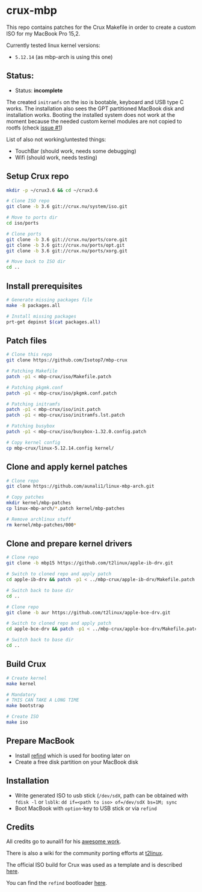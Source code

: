 # crux-mbp

This repo contains patches for the Crux Makefile in order to create a custom ISO for my MacBook Pro 15,2.

Currently tested linux kernel versions: 

- `5.12.14` (as mbp-arch is using this one)

## Status:

- Status: **incomplete**

The created `initramfs` on the iso is bootable, keyboard and USB type C works. The installation also sees the GPT partitioned MacBook disk and installation works. Booting the installed system does not work at the moment because the needed custom kernel modules are not copied to rootfs (check [issue #1](https://github.com/Isotop7/mbp-crux/issues/1))

List of also not working/untested things:

- TouchBar (should work, needs some debugging)
- Wifi (should work, needs testing)

## Setup Crux repo

```bash
mkdir -p ~/crux3.6 && cd ~/crux3.6

# Clone ISO repo
git clone -b 3.6 git://crux.nu/system/iso.git

# Move to ports dir
cd iso/ports

# Clone ports
git clone -b 3.6 git://crux.nu/ports/core.git
git clone -b 3.6 git://crux.nu/ports/opt.git
git clone -b 3.6 git://crux.nu/ports/xorg.git

# Move back to ISO dir
cd ..
```

## Install prerequisites
```bash
# Generate missing packages file
make -B packages.all

# Install missing packages
prt-get depinst $(cat packages.all)
```

## Patch files

```bash
# Clone this repo
git clone https://github.com/Isotop7/mbp-crux

# Patching Makefile
patch -p1 < mbp-crux/iso/Makefile.patch

# Patching pkgmk.conf
patch -p1 < mbp-crux/iso/pkgmk.conf.patch

# Patching initramfs
patch -p1 < mbp-crux/iso/init.patch
patch -p1 < mbp-crux/iso/initramfs.lst.patch

# Patching busybox
patch -p1 < mbp-crux/iso/busybox-1.32.0.config.patch

# Copy kernel config
cp mbp-crux/linux-5.12.14.config kernel/
```

## Clone and apply kernel patches

```bash
# Clone repo
git clone https://github.com/aunali1/linux-mbp-arch.git

# Copy patches
mkdir kernel/mbp-patches
cp linux-mbp-arch/*.patch kernel/mbp-patches

# Remove archlinux stuff
rm kernel/mbp-patches/000*
```

## Clone and prepare kernel drivers

```bash
# Clone repo
git clone -b mbp15 https://github.com/t2linux/apple-ib-drv.git

# Switch to cloned repo and apply patch
cd apple-ib-drv && patch -p1 < ../mbp-crux/apple-ib-drv/Makefile.patch

# Switch back to base dir
cd ..

# Clone repo
git clone -b aur https://github.com/t2linux/apple-bce-drv.git

# Switch to cloned repo and apply patch
cd apple-bce-drv && patch -p1 < ../mbp-crux/apple-bce-drv/Makefile.patch

# Switch back to base dir
cd ..

```

## Build Crux

```bash
# Create kernel
make kernel

# Mandatory
# THIS CAN TAKE A LONG TIME
make bootstrap

# Create ISO
make iso
```


## Prepare MacBook

- Install [refind](https://www.rodsbooks.com/refind/) which is used for booting later on
- Create a free disk partition on your MacBook disk

## Installation

- Write generated ISO to usb stick (`/dev/sdX`, path can be obtained with `fdisk -l` or `lsblk`: `dd if=<path to iso> of=/dev/sdX bs=1M; sync`
- Boot MacBook with `option`-key to USB stick or via `refind`

## Credits

All credits go to aunali1 for his [awesome work](https://github.com/aunali1/linux-mbp-arch).

There is also a wiki for the community porting efforts at [t2linux](https://wiki.t2linux.org/).

The official ISO build for Crux was used as a template and is described [here](https://crux.nu/Wiki/OfficialISOBuildProcess).

You can find the `refind` bootloader [here](https://www.rodsbooks.com/refind/).
